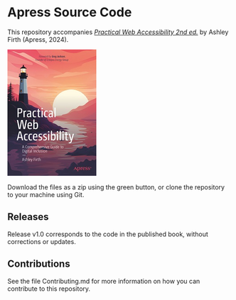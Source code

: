 # Apress Source Code

This repository accompanies [*Practical Web Accessibility 2nd ed.*](https://www.link.springer.com/book/10.1007/%eisbn%) by Ashley Firth (Apress, 2024).

[comment]: #cover
![Cover image](979-8-8688-0151-8.jpg)

Download the files as a zip using the green button, or clone the repository to your machine using Git.

## Releases

Release v1.0 corresponds to the code in the published book, without corrections or updates.

## Contributions

See the file Contributing.md for more information on how you can contribute to this repository.